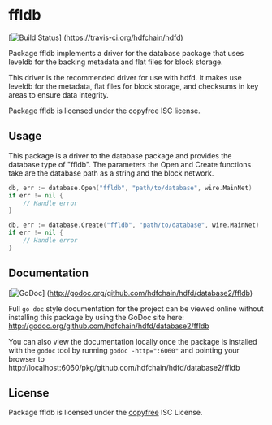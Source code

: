 ffldb
=====

[![Build Status](https://travis-ci.org/hdfchain/hdfd.png?branch=master)]
(https://travis-ci.org/hdfchain/hdfd)

Package ffldb implements a driver for the database package that uses leveldb for
the backing metadata and flat files for block storage.

This driver is the recommended driver for use with hdfd.  It makes use leveldb
for the metadata, flat files for block storage, and checksums in key areas to
ensure data integrity.

Package ffldb is licensed under the copyfree ISC license.

## Usage

This package is a driver to the database package and provides the database type
of "ffldb".  The parameters the Open and Create functions take are the
database path as a string and the block network.

```Go
db, err := database.Open("ffldb", "path/to/database", wire.MainNet)
if err != nil {
	// Handle error
}
```

```Go
db, err := database.Create("ffldb", "path/to/database", wire.MainNet)
if err != nil {
	// Handle error
}
```

## Documentation

[![GoDoc](https://godoc.org/github.com/hdfchain/hdfd/database2/ffldb?status.png)]
(http://godoc.org/github.com/hdfchain/hdfd/database2/ffldb)

Full `go doc` style documentation for the project can be viewed online without
installing this package by using the GoDoc site here:
http://godoc.org/github.com/hdfchain/hdfd/database2/ffldb

You can also view the documentation locally once the package is installed with
the `godoc` tool by running `godoc -http=":6060"` and pointing your browser to
http://localhost:6060/pkg/github.com/hdfchain/hdfd/database2/ffldb

## License

Package ffldb is licensed under the [copyfree](http://copyfree.org) ISC
License.
